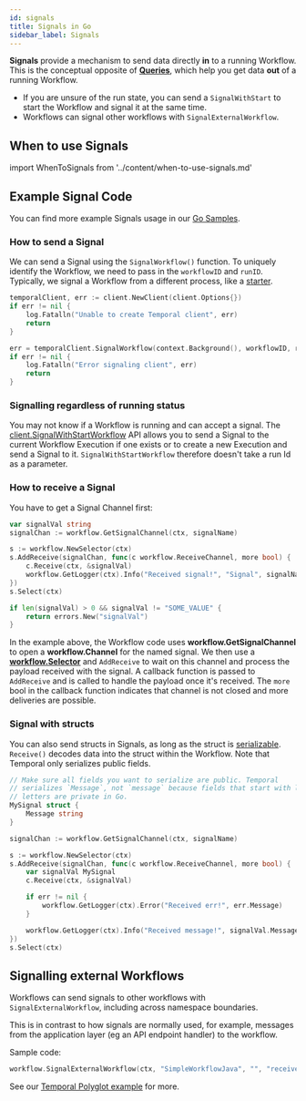 ```yaml
---
id: signals
title: Signals in Go
sidebar_label: Signals
---
```


**Signals** provide a mechanism to send data directly **in** to a running Workflow.
This is the conceptual opposite of [**Queries**](https://docs.temporal.io/docs/go/queries), which help you get data **out** of a running Workflow.

- If you are unsure of the run state, you can send a `SignalWithStart` to start the Workflow and signal it at the same time.
- Workflows can signal other workflows with `SignalExternalWorkflow`.

## When to use Signals

import WhenToSignals from '../content/when-to-use-signals.md'

<WhenToSignals />

## Example Signal Code

You can find more example Signals usage in our [Go Samples](https://github.com/temporalio/samples-go).

### How to send a Signal

We can send a Signal using the `SignalWorkflow()` function.
To uniquely identify the Workflow, we need to pass in the `workflowID` and `runID`.
Typically, we signal a Workflow from a different process, like a [starter](/docs/go/hello-world-tutorial/#workflow-starter).

```go
temporalClient, err := client.NewClient(client.Options{})
if err != nil {
    log.Fatalln("Unable to create Temporal client", err)
    return
}

err = temporalClient.SignalWorkflow(context.Background(), workflowID, runID, signalName, signalVal)
if err != nil {
	log.Fatalln("Error signaling client", err)
	return
}
```

### Signalling regardless of running status

You may not know if a Workflow is running and can accept a signal.
The [client.SignalWithStartWorkflow](https://pkg.go.dev/go.temporal.io/sdk/client#Client) API allows you to send a Signal to the current Workflow Execution if one exists or to create a new Execution and send a Signal to it.
`SignalWithStartWorkflow` therefore doesn't take a run Id as a parameter.

### How to receive a Signal

You have to get a Signal Channel first:

```go
var signalVal string
signalChan := workflow.GetSignalChannel(ctx, signalName)

s := workflow.NewSelector(ctx)
s.AddReceive(signalChan, func(c workflow.ReceiveChannel, more bool) {
    c.Receive(ctx, &signalVal)
    workflow.GetLogger(ctx).Info("Received signal!", "Signal", signalName, "value", signalVal)
})
s.Select(ctx)

if len(signalVal) > 0 && signalVal != "SOME_VALUE" {
    return errors.New("signalVal")
}
```

In the example above, the Workflow code uses **workflow.GetSignalChannel** to open a **workflow.Channel** for the named signal.
We then use a [**workflow.Selector**](https://docs.temporal.io/docs/go/selectors) and `AddReceive` to wait on this channel and process the payload received with the signal. A callback function is passed to `AddReceive` and is called to handle the payload once it's received. The `more` bool in the callback function indicates that channel is not closed and more deliveries are possible.

### Signal with structs

You can also send structs in Signals, as long as the struct is [serializable](https://pkg.go.dev/go.temporal.io/sdk/converter#CompositeDataConverter.ToPayload).
`Receive()` decodes data into the struct within the Workflow.
Note that Temporal only serializes public fields.

```go
// Make sure all fields you want to serialize are public. Temporal
// serializes `Message`, not `message` because fields that start with lowercase
// letters are private in Go.
MySignal struct {
	Message string
}

signalChan := workflow.GetSignalChannel(ctx, signalName)

s := workflow.NewSelector(ctx)
s.AddReceive(signalChan, func(c workflow.ReceiveChannel, more bool) {
    var signalVal MySignal
	c.Receive(ctx, &signalVal)

    if err != nil {
        workflow.GetLogger(ctx).Error("Received err!", err.Message)
    }

    workflow.GetLogger(ctx).Info("Received message!", signalVal.Message)
})
s.Select(ctx)
```

## Signalling external Workflows

Workflows can send signals to other workflows with `SignalExternalWorkflow`, including across namespace boundaries.

This is in contrast to how signals are normally used, for example, messages from the application layer (eg an API endpoint handler) to the workflow.

Sample code:

```go
workflow.SignalExternalWorkflow(ctx, "SimpleWorkflowJava", "", "receiveMessage", "Hello from Go")
```

See our [Temporal Polyglot example](https://github.com/tsurdilo/temporal-polyglot) for more.
